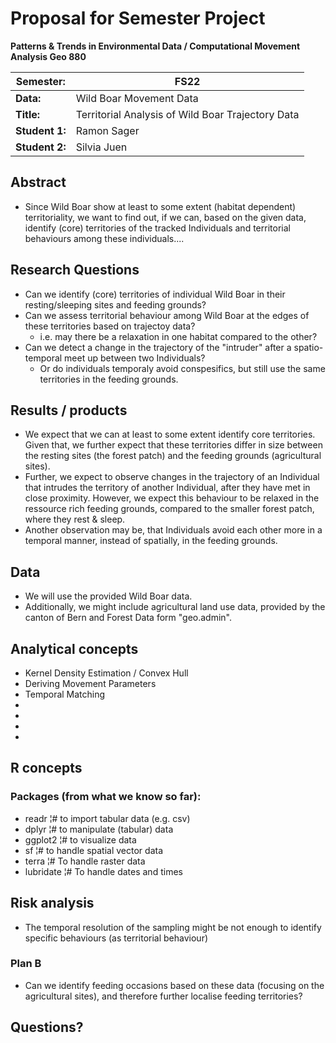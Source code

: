 # Proposal for Semester Project

**Patterns & Trends in Environmental Data / Computational Movement
Analysis Geo 880**

| Semester:      | FS22                              |
|----------------|---------------------------------- |
| **Data:**      | Wild Boar Movement Data           |
| **Title:**     | Territorial Analysis of Wild Boar Trajectory Data  |
| **Student 1:** | Ramon Sager                       |
| **Student 2:** | Silvia Juen                       |

## Abstract 
<!-- (50-60 words) -->
- Since Wild Boar show at least to some extent (habitat dependent) territoriality, we want to find out, if we can, based on the given data, identify (core) territories of the tracked Individuals and territorial behaviours among these individuals....

## Research Questions
- Can we identify (core) territories of individual Wild Boar in their resting/sleeping sites and feeding grounds?
- Can we assess territorial behaviour among Wild Boar at the edges of these territories based on trajectoy data?  
    - i.e. may there be a relaxation in one habitat compared to the other?
 - Can we detect a change in the trajectory of the "intruder" after a spatio-temporal meet up between two Individuals?
    - Or do individuals temporaly avoid conspesifics, but still use the same territories in the feeding grounds.


## Results / products
<!-- What do you expect, anticipate? -->
- We expect that we can at least to some extent identify core territories. Given that, we further expect that these territories differ in size between the resting sites (the forest patch) and the feeding grounds (agricultural sites). 
- Further, we expect to observe changes in the trajectory of an Individual that intrudes the territory of another Individual, after they have met in close proximity. However, we expect this behaviour to be relaxed in the ressource rich feeding grounds, compared to the smaller forest patch, where they rest & sleep. 
- Another observation may be, that Individuals avoid each other more in a temporal manner, instead of spatially, in the feeding grounds.

## Data
- We will use the provided Wild Boar data. 
- Additionally, we might include agricultural land use data, provided by the canton of Bern and Forest Data form "geo.admin".

## Analytical concepts
<!-- Which analytical concepts will you use? What conceptual movement spaces and respective modelling approaches of trajectories will you be using? What additional spatial analysis methods will you be using? -->

- Kernel Density Estimation / Convex Hull
- Deriving Movement Parameters
- Temporal Matching
- 
-
-
-

## R concepts
<!-- Which R concepts, functions, packages will you mainly use. What additional spatial analysis methods will you be using? -->


### Packages (from what we know so far):
- readr        ¦# to import tabular data (e.g. csv)
- dplyr        ¦# to manipulate (tabular) data
- ggplot2      ¦# to visualize data
- sf           ¦# to handle spatial vector data
- terra        ¦# To handle raster data
- lubridate    ¦# To handle dates and times

## Risk analysis
<!-- What could be the biggest challenges/problems you might face? What is your plan B? -->
- The temporal resolution of the sampling might be not enough to identify specific behaviours (as territorial behaviour)

### Plan B
- Can we identify feeding occasions based on these data (focusing on the agricultural sites), and therefore further localise feeding territories?


## Questions? 
<!-- Which questions would you like to discuss at the coaching session? -->
